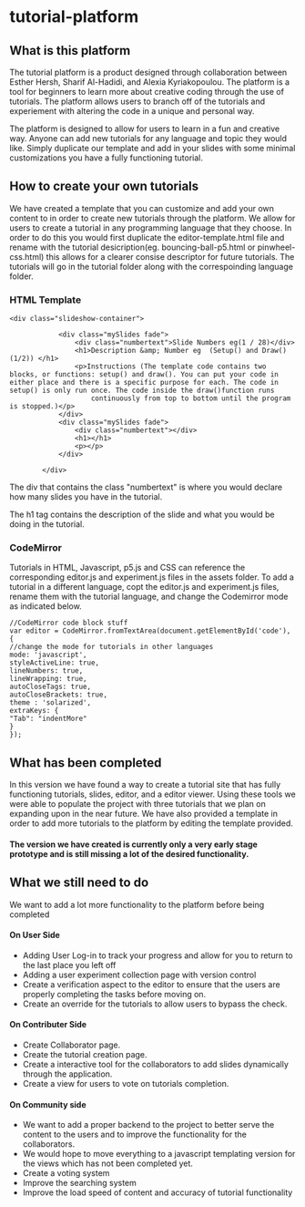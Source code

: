 # tutorial-platform

## What is this platform
The tutorial platform is a product designed through collaboration between Esther Hersh, Sharif Al-Hadidi, and Alexia Kyriakopoulou. The platform is a tool for beginners to learn more about creative coding through the use of tutorials. The platform allows users to branch off of the tutorials and experiement with altering the code in a unique and personal way.

The platform is designed to allow for users to learn in a fun and creative way. Anyone can add new tutorials for any language and topic they would like. Simply duplicate our template and add in your slides with some minimal customizations you have a fully functioning tutorial.



## How to create your own tutorials
We have created a template that you can customize and add your own content to in order to create new tutorials through the platform. We allow for users to create a tutorial in any programming language that they choose. In order to do this you would first duplicate the editor-template.html file and rename with the tutorial desicription(eg. bouncing-ball-p5.html or pinwheel-css.html) this allows for a clearer consise descriptor for future tutorials. The tutorials will go in the tutorial folder along with the correspoinding language folder.

### HTML Template

	<div class="slideshow-container">

                <div class="mySlides fade">
                    <div class="numbertext">Slide Numbers eg(1 / 28)</div>
                    <h1>Description &amp; Number eg  (Setup() and Draw() (1/2)) </h1>
                    <p>Instructions (The template code contains two blocks, or functions: setup() and draw(). You can put your code in either place and there is a specific purpose for each. The code in setup() is only run once. The code inside the draw()function runs
                        continuously from top to bottom until the program is stopped.)</p>
                </div>
                <div class="mySlides fade">
                    <div class="numbertext"></div>
                    <h1></h1>
                    <p></p>
                </div>

            </div>
            
The div that contains the class "numbertext" is where you would declare how many slides you have in the tutorial.

The h1 tag contains the description of the slide and what you would be doing in the tutorial.

            
### CodeMirror
Tutorials in HTML, Javascript, p5.js and CSS can reference the corresponding editor.js and experiment.js files in the assets folder. To add a tutorial in a different language, copt the editor.js and experiment.js files, rename them with the tutorial language, and change the Codemirror mode as indicated below. 

	//CodeMirror code block stuff
    var editor = CodeMirror.fromTextArea(document.getElementById('code'), {
    //change the mode for tutorials in other languages
    mode: 'javascript',
    styleActiveLine: true,
    lineNumbers: true,
    lineWrapping: true,
    autoCloseTags: true,
    autoCloseBrackets: true,
    theme : 'solarized',
    extraKeys: {
    "Tab": "indentMore"
    }
    });

## What has been completed
In this version we have found a way to create a tutorial site that has fully functioning tutorials, slides, editor, and a editor viewer. Using these tools we were able to populate the project with three tutorials that we plan on expanding upon in the near future. We have also provided a template in order to add more tutorials to the platform by editing the template provided.


#### The version we have created is currently only a very early stage prototype and is still missing a lot of the desired functionality.




            
## What we still need to do

We want to add a lot more functionality to the platform before being completed

#### On User Side
+ Adding User Log-in to track your progress and allow for you to return to the last place you left off
+ Adding a user experiment collection page with version control
+ Create a verification aspect to the editor to ensure that the users are properly completing the tasks before moving on.
+ Create an override for the tutorials to allow users to bypass the check.

#### On Contributer Side
+ Create Collaborator page.
+ Create the tutorial creation page.
+ Create a interactive tool for the collaborators to add slides dynamically through the application.
+ Create a view for users to vote on tutorials completion.

#### On Community side
+ We want to add a proper backend to the project to better serve the content to the users and to improve the functionality for the collaborators.
+ We would hope to move everything to a javascript templating version for the views which has not been completed yet.
+ Create a voting system
+ Improve the searching system
+ Improve the load speed of content and accuracy of tutorial functionality

